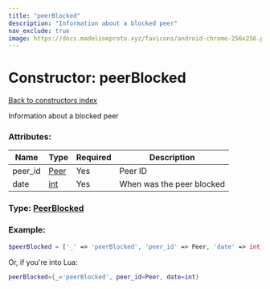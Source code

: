 ```yaml
---
title: "peerBlocked"
description: "Information about a blocked peer"
nav_exclude: true
image: https://docs.madelineproto.xyz/favicons/android-chrome-256x256.png
---
```

# Constructor: peerBlocked  
[Back to constructors index](index.md)



Information about a blocked peer

### Attributes:

| Name     |    Type       | Required | Description |
|----------|---------------|----------|-------------|
|peer\_id|[Peer](../types/Peer.md) | Yes|Peer ID|
|date|[int](../types/int.md) | Yes|When was the peer blocked|



### Type: [PeerBlocked](../types/PeerBlocked.md)


### Example:

```php
$peerBlocked = ['_' => 'peerBlocked', 'peer_id' => Peer, 'date' => int];
```  


Or, if you're into Lua:

```lua
peerBlocked={_='peerBlocked', peer_id=Peer, date=int}

```


